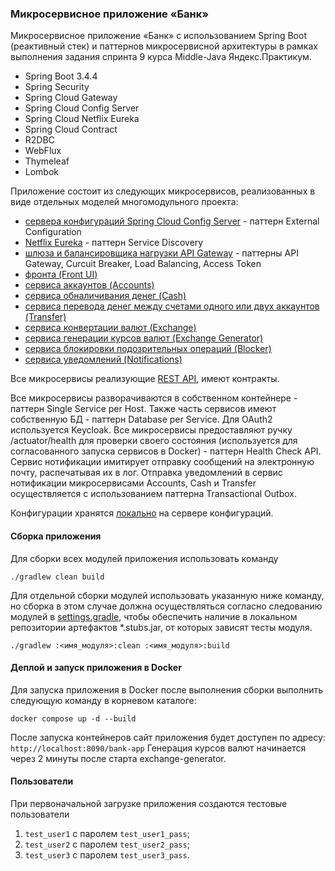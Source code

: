 ### Микросервисное приложение «Банк»

Микросервисное приложение «Банк» с использованием Spring Boot (реактивный стек) и паттернов микросервисной архитектуры 
в рамках выполнения задания спринта 9 курса Middle-Java Яндекс.Практикум.
- Spring Boot 3.4.4
- Spring Security
- Spring Cloud Gateway
- Spring Cloud Config Server
- Spring Cloud Netflix Eureka
- Spring Cloud Contract
- R2DBC
- WebFlux
- Thymeleaf
- Lombok

Приложение состоит из следующих микросервисов, реализованных в виде отдельных моделей многомодульного проекта:
- [сервера конфигураций Spring Cloud Config Server](config-server) - паттерн External Configuration
- [Netflix Eureka](eureka-server) - паттерн Service Discovery
- [шлюза и балансировщика нагрузки API Gateway](api-gateway) - паттерны API Gateway, Curcuit Breaker, Load Balancing, Access Token
- [фронта (Front UI)](front-ui)
- [сервиса аккаунтов (Accounts)](accounts-service)
- [сервиса обналичивания денег (Cash)](cash-service)
- [сервиса перевода денег между счетами одного или двух аккаунтов (Transfer)](transfer-service)
- [сервиса конвертации валют (Exchange)](exchange-service)
- [сервиса генерации курсов валют (Exchange Generator)](exchange-generator)
- [сервиса блокировки подозрительных операций (Blocker)](blocker-service)
- [сервиса уведомлений (Notifications)](notifications-service)

Все микросервисы реализующие [REST API](openapi), имеют контракты.

Все микросервисы разворачиваются в собственном контейнере - паттерн Single Service per Host.
Также часть сервисов имеют собственную БД - паттерн Database per Service.
Для OAuth2 используется Keycloak.
Все микросервисы предоставляют ручку /actuator/health для проверки своего состояния (используется для согласованного запуска сервисов в Docker) - паттерн Health Check API.
Сервис нотификации имитирует отправку сообщений на электронную почту, распечатывая их в лог.
Отправка уведомлений в сервис нотификации микросервисами Accounts, Cash и Transfer осуществляется с использованием паттерна Transactional Outbox.

Конфигурации хранятся [локально](config-server/src/main/resources/config-repo) на сервере конфигураций.

#### Сборка приложения

Для сборки всех модулей приложения использовать команду
```shell
./gradlew clean build
```

Для отдельной сборки модулей использовать указанную ниже команду, но сборка в этом случае должна осуществляться согласно 
следованию модулей в [settings.gradle](settings.gradle), чтобы обеспечить наличие в локальном репозитории артефактов *.stubs.jar, 
от которых зависят тесты модуля. 
```shell
./gradlew :<имя_модуля>:clean :<имя_модуля>:build
```

#### Деплой и запуск приложения в Docker

Для запуска приложения в Docker после выполнения сборки выполнить следующую команду в корневом каталоге:
```shell
docker compose up -d --build
```
После запуска контейнеров сайт приложения будет доступен по адресу: `http://localhost:8090/bank-app`
Генерация курсов валют начинается через 2 минуты после старта exchange-generator.

#### Пользователи
При первоначальной загрузке приложения создаются тестовые пользователи
1. `test_user1` c паролем `test_user1_pass`;
2. `test_user2` c паролем `test_user2_pass`;
3. `test_user3` c паролем `test_user3_pass`.

